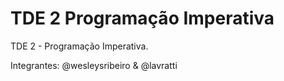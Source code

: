 # TDE 2 Programação Imperativa
TDE 2 - Programação Imperativa.

Integrantes: @wesleysribeiro &amp; @lavratti
